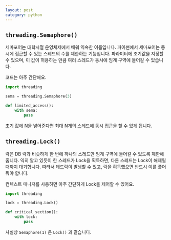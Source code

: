 ```yaml
---
layout: post
category: python
---
```


## `threading.Semaphore()`

세마포어는 대학시절 운영체제에서 배워 익숙한 이름입니다. 파이썬에서 세마포어는 동시에 접근할 수 있는 스레드의 수를 제한하는 기능입니다. 파라미터에 초기값을 지정할 수 있으며, 이 값이 허용하는 만큼 여러 스레드가 동시에 임계 구역에 들어갈 수 있습니다.

코드는 아주 간단해요.

```python
import threading

sema = threading.Semaphore(3)

def limited_access():
    with sema:
        pass
```

초기 값에 N을 넣어준다면 최대 N개의 스레드에 동시 접근을 할 수 있게 됩니다.

## `threading.Lock()`

락은 DB 락과 비슷하게 한 번에 하나의 스레드만 임계 구역에 들어갈 수 있도록 제한해줍니다. 익히 알고 있듯이 한 스레드가 Lock을 획득하면, 다른 스레드는 Lock이 해제될 때까지 대기합니다. 따라서 데드락이 발생할 수 있고, 락을 획득했으면 반드시 이를 풀어줘야 합니다.

컨텍스트 매니저를 사용하면 아주 간단하게 Lock을 제어할 수 있어요.

```python
import threading

lock = threading.Lock()

def critical_section():
    with lock:
        pass

```

사실상 `Semaphore(1)` 은 `Lock()` 과 같습니다.
